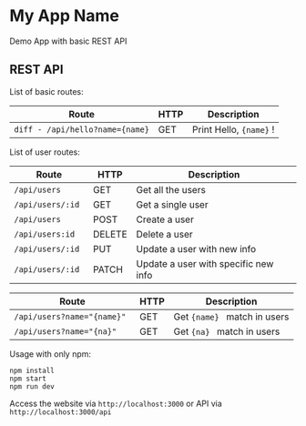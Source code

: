 # My App Name
Demo App with basic REST API

## REST API
List of basic routes: 

| **Route** | **HTTP** | **Description** |
| --- | --- | --- |
| ```diff - /api/hello?name={name}``` | GET | Print Hello, ```{name}``` ! |

List of user routes:

| **Route** | **HTTP** | **Description** |
| --- | --- | --- |
|  ```/api/users ``` | GET | Get all the users |
|  ```/api/users/:id ``` | GET | Get a single user |
|  ```/api/users``` | POST  | Create a user |
|  ```/api/users:id ``` | DELETE | Delete a user |
|  ```/api/users/:id ``` | PUT | Update a user with new info |
|  ```/api/users/:id ``` | PATCH | Update a user with specific new info |

| **Route** | **HTTP** | **Description** |
| --- | --- | --- |
|  ```/api/users?name="{name}" ``` | GET | Get  ```{name} ``` match in users|
|  ```/api/users?name="{na}" ``` | GET | Get  ```{na} ``` match in users|

Usage
with only npm:
```
npm install
npm start
npm run dev
```

Access the website via ```http://localhost:3000``` or API via
```http://localhost:3000/api```
